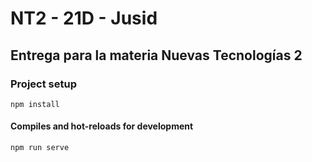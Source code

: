 # NT2 - 21D - Jusid

## Entrega para la materia Nuevas Tecnologías 2

### Project setup
```
npm install
```

#### Compiles and hot-reloads for development
```
npm run serve
```


